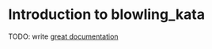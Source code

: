 # Introduction to blowling_kata

TODO: write [great documentation](http://jacobian.org/writing/what-to-write/)
